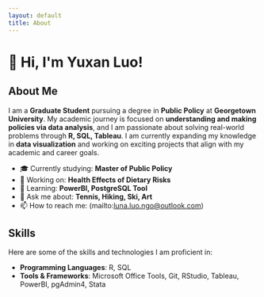 ```yaml
---
layout: default
title: About
---
```


# 👋 Hi, I'm Yuxan Luo!

## About Me
I am a **Graduate Student** pursuing a degree in **Public Policy** at **Georgetown University**. My academic journey is focused on **understanding and making policies via data analysis**, and I am passionate about solving real-world problems through **R, SQL, Tableau**. I am currently expanding my knowledge in **data visualization** and working on exciting projects that align with my academic and career goals.

- 🎓 Currently studying: **Master of Public Policy**
- 🔭 Working on: **Health Effects of Dietary Risks**
- 🌱 Learning: **PowerBI, PostgreSQL Tool**
- 💬 Ask me about: **Tennis, Hiking, Ski, Art**
- 📫 How to reach me: (mailto:luna.luo.ngo@outlook.com)

## Skills
Here are some of the skills and technologies I am proficient in:

- **Programming Languages**: R, SQL
- **Tools & Frameworks**: Microsoft Office Tools, Git, RStudio, Tableau, PowerBI, pgAdmin4, Stata
